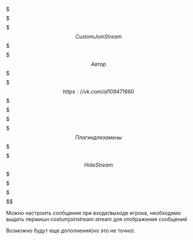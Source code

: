 $$$$$$$$$$$$$$$$$$$$$$$$$$$$$$$$$$$$$$$$$$$$$$$$$$$$$$$$$$$$$$$$$$$$$$$$$$$$$$$$$$
$$$$$$$$$$$$$$$$$$$$$$$$$$$$$$$$$$$$$$$$$$$$$$$$$$$$$$$$$$$$$$$$$$$$$$$$$$$$$$$$$$
$$$$$$$$$$$$$$$$$$$$$$$$$$$                            $$$$$$$$$$$$$$$$$$$$$$$$$$$
$$$$$$$$$$$$$$$$$$$$$$$$$$$      CustomJoinStream      $$$$$$$$$$$$$$$$$$$$$$$$$$$
$$$$$$$$$$$$$$$$$$$$$$$$$$$            Автор           $$$$$$$$$$$$$$$$$$$$$$$$$$$
$$$$$$$$$$$$$$$$$$$$$$$$$$$ https://vk.com/id109471660 $$$$$$$$$$$$$$$$$$$$$$$$$$$
$$$$$$$$$$$$$$$$$$$$$$$$$$$                            $$$$$$$$$$$$$$$$$$$$$$$$$$$
$$$$$$$$$$$$$$$$$$$$$$$$$$$      Плагин для замены     $$$$$$$$$$$$$$$$$$$$$$$$$$$
$$$$$$$$$$$$$$$$$$$$$$$$$$$          HideStream        $$$$$$$$$$$$$$$$$$$$$$$$$$$
$$$$$$$$$$$$$$$$$$$$$$$$$$$                            $$$$$$$$$$$$$$$$$$$$$$$$$$$
$$$$$$$$$$$$$$$$$$$$$$$$$$$$$$$$$$$$$$$$$$$$$$$$$$$$$$$$$$$$$$$$$$$$$$$$$$$$$$$$$$

Можно настроить сообщения при входе/выходе игрока, необходимо выдать пермишн costumjoinstream.stream для отображения сообщений


Возможно будут еще дополнения(но это не точно).